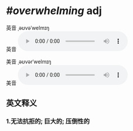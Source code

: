 # ***\#overwhelming*** adj
英音 ˌəʊvəˈwelmɪŋ  
英音
<audio src="./media/overwhelming1_AAC.aac" controls="controls"></audio>

美音 ˌəʊvərˈwelmɪŋ  
美音
<audio src="./media/overwhelming2_AAC.aac" controls="controls"></audio>



  

英文释义
---
### 1.**无法抗拒的; 巨大的; 压倒性的**  


